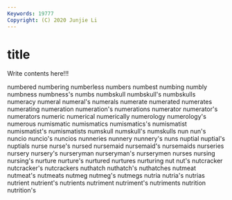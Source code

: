 ```yaml
---
Keywords: 19777
Copyright: (C) 2020 Junjie Li
---
```


# title

Write contents here!!!
 
numbered 
numbering 
numberless
numbers 
numbest 
numbing 
numbly 
numbness 
numbness's 
numbs 
numbskull 
numbskull's 
numbskulls
numeracy 
numeral 
numeral's 
numerals 
numerate 
numerated 
numerates 
numerating 
numeration 
numeration's
numerations 
numerator 
numerator's 
numerators 
numeric 
numerical 
numerically 
numerology 
numerology's 
numerous
numismatic 
numismatics 
numismatics's 
numismatist 
numismatist's 
numismatists 
numskull 
numskull's 
numskulls 
nun
nun's 
nuncio 
nuncio's 
nuncios 
nunneries 
nunnery 
nunnery's 
nuns 
nuptial 
nuptial's
nuptials 
nurse 
nurse's 
nursed 
nursemaid 
nursemaid's 
nursemaids 
nurseries 
nursery 
nursery's
nurseryman 
nurseryman's 
nurserymen 
nurses 
nursing 
nursing's 
nurture 
nurture's 
nurtured 
nurtures
nurturing 
nut 
nut's 
nutcracker 
nutcracker's 
nutcrackers 
nuthatch 
nuthatch's 
nuthatches 
nutmeat
nutmeat's 
nutmeats 
nutmeg 
nutmeg's 
nutmegs 
nutria 
nutria's 
nutrias 
nutrient 
nutrient's
nutrients 
nutriment 
nutriment's 
nutriments 
nutrition 
nutrition's 
